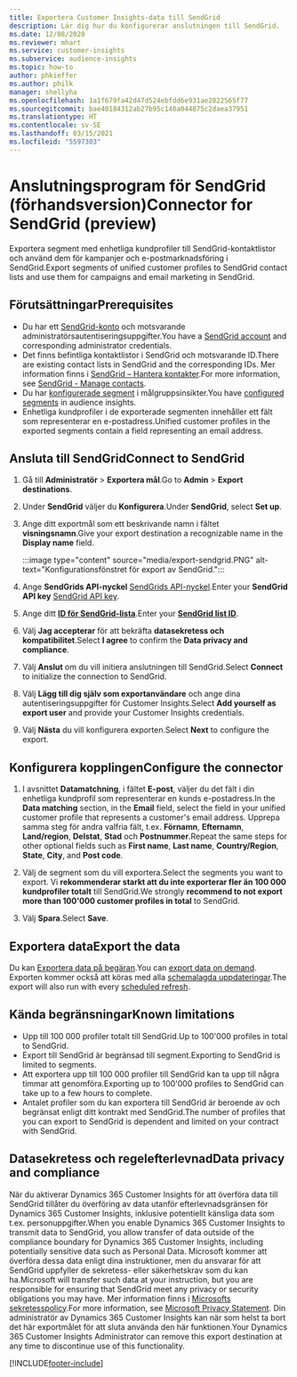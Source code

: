 ```yaml
---
title: Exportera Customer Insights-data till SendGrid
description: Lär dig hur du konfigurerar anslutningen till SendGrid.
ms.date: 12/08/2020
ms.reviewer: mhart
ms.service: customer-insights
ms.subservice: audience-insights
ms.topic: how-to
author: phkieffer
ms.author: philk
manager: shellyha
ms.openlocfilehash: 1a1f679fa42d47d524ebfdd6e931ae2822565f77
ms.sourcegitcommit: bae40184312ab27b95c140a044875c2daea37951
ms.translationtype: HT
ms.contentlocale: sv-SE
ms.lasthandoff: 03/15/2021
ms.locfileid: "5597303"
---
```

# <a name="connector-for-sendgrid-preview"></a><span data-ttu-id="0329c-103">Anslutningsprogram för SendGrid (förhandsversion)</span><span class="sxs-lookup"><span data-stu-id="0329c-103">Connector for SendGrid (preview)</span></span>

<span data-ttu-id="0329c-104">Exportera segment med enhetliga kundprofiler till SendGrid-kontaktlistor och använd dem för kampanjer och e-postmarknadsföring i SendGrid.</span><span class="sxs-lookup"><span data-stu-id="0329c-104">Export segments of unified customer profiles to SendGrid contact lists and use them for campaigns and email marketing in SendGrid.</span></span> 

## <a name="prerequisites"></a><span data-ttu-id="0329c-105">Förutsättningar</span><span class="sxs-lookup"><span data-stu-id="0329c-105">Prerequisites</span></span>

-   <span data-ttu-id="0329c-106">Du har ett [SendGrid-konto](https://sendgrid.com/) och motsvarande administratörsautentiseringsuppgifter.</span><span class="sxs-lookup"><span data-stu-id="0329c-106">You have a [SendGrid account](https://sendgrid.com/) and corresponding administrator credentials.</span></span>
-   <span data-ttu-id="0329c-107">Det finns befintliga kontaktlistor i SendGrid och motsvarande ID.</span><span class="sxs-lookup"><span data-stu-id="0329c-107">There are existing contact lists in SendGrid and the corresponding IDs.</span></span> <span data-ttu-id="0329c-108">Mer information finns i [SendGrid – Hantera kontakter](https://sendgrid.com/docs/ui/managing-contacts/create-and-manage-contacts/#manage-contacts).</span><span class="sxs-lookup"><span data-stu-id="0329c-108">For more information, see [SendGrid - Manage contacts](https://sendgrid.com/docs/ui/managing-contacts/create-and-manage-contacts/#manage-contacts).</span></span>
-   <span data-ttu-id="0329c-109">Du har [konfigurerade segment](segments.md) i målgruppsinsikter.</span><span class="sxs-lookup"><span data-stu-id="0329c-109">You have [configured segments](segments.md) in audience insights.</span></span>
-   <span data-ttu-id="0329c-110">Enhetliga kundprofiler i de exporterade segmenten innehåller ett fält som representerar en e-postadress.</span><span class="sxs-lookup"><span data-stu-id="0329c-110">Unified customer profiles in the exported segments contain a field representing an email address.</span></span>

## <a name="connect-to-sendgrid"></a><span data-ttu-id="0329c-111">Ansluta till SendGrid</span><span class="sxs-lookup"><span data-stu-id="0329c-111">Connect to SendGrid</span></span>

1. <span data-ttu-id="0329c-112">Gå till **Administratör** > **Exportera mål**.</span><span class="sxs-lookup"><span data-stu-id="0329c-112">Go to **Admin** > **Export destinations**.</span></span>

1. <span data-ttu-id="0329c-113">Under **SendGrid** väljer du **Konfigurera**.</span><span class="sxs-lookup"><span data-stu-id="0329c-113">Under **SendGrid**, select **Set up**.</span></span>

1. <span data-ttu-id="0329c-114">Ange ditt exportmål som ett beskrivande namn i fältet **visningsnamn**.</span><span class="sxs-lookup"><span data-stu-id="0329c-114">Give your export destination a recognizable name in the **Display name** field.</span></span>

   :::image type="content" source="media/export-sendgrid.PNG" alt-text="Konfigurationsfönstret för export av SendGrid.":::

1. <span data-ttu-id="0329c-116">Ange **SendGrids API-nyckel** [SendGrids API-nyckel](https://sendgrid.com/docs/ui/account-and-settings/api-keys/).</span><span class="sxs-lookup"><span data-stu-id="0329c-116">Enter your **SendGrid API key** [SendGrid API key](https://sendgrid.com/docs/ui/account-and-settings/api-keys/).</span></span>

1. <span data-ttu-id="0329c-117">Ange ditt **[ID för SendGrid-lista](https://sendgrid.com/docs/ui/managing-contacts/create-and-manage-contacts/#manage-contacts)**.</span><span class="sxs-lookup"><span data-stu-id="0329c-117">Enter your **[SendGrid list ID](https://sendgrid.com/docs/ui/managing-contacts/create-and-manage-contacts/#manage-contacts)**.</span></span>

1. <span data-ttu-id="0329c-118">Välj **Jag accepterar** för att bekräfta **datasekretess och kompatibilitet**.</span><span class="sxs-lookup"><span data-stu-id="0329c-118">Select **I agree** to confirm the **Data privacy and compliance**.</span></span>

1. <span data-ttu-id="0329c-119">Välj **Anslut** om du vill initiera anslutningen till SendGrid.</span><span class="sxs-lookup"><span data-stu-id="0329c-119">Select **Connect** to initialize the connection to SendGrid.</span></span>

1. <span data-ttu-id="0329c-120">Välj **Lägg till dig själv som exportanvändare** och ange dina autentiseringsuppgifter för Customer Insights.</span><span class="sxs-lookup"><span data-stu-id="0329c-120">Select **Add yourself as export user** and provide your Customer Insights credentials.</span></span>

1. <span data-ttu-id="0329c-121">Välj **Nästa** du vill konfigurera exporten.</span><span class="sxs-lookup"><span data-stu-id="0329c-121">Select **Next** to configure the export.</span></span>

## <a name="configure-the-connector"></a><span data-ttu-id="0329c-122">Konfigurera kopplingen</span><span class="sxs-lookup"><span data-stu-id="0329c-122">Configure the connector</span></span>

1. <span data-ttu-id="0329c-123">I avsnittet **Datamatchning**, i fältet **E-post**, väljer du det fält i din enhetliga kundprofil som representerar en kunds e-postadress.</span><span class="sxs-lookup"><span data-stu-id="0329c-123">In the **Data matching** section, in the **Email** field, select the field in your unified customer profile that represents a customer's email address.</span></span> <span data-ttu-id="0329c-124">Upprepa samma steg för andra valfria fält, t.ex. **Förnamn**, **Efternamn**, **Land/region**, **Delstat**, **Stad** och **Postnummer**.</span><span class="sxs-lookup"><span data-stu-id="0329c-124">Repeat the same steps for other optional fields such as **First name**, **Last name**, **Country/Region**, **State**, **City**, and **Post code**.</span></span>

1. <span data-ttu-id="0329c-125">Välj de segment som du vill exportera.</span><span class="sxs-lookup"><span data-stu-id="0329c-125">Select the segments you want to export.</span></span> <span data-ttu-id="0329c-126">Vi **rekommenderar starkt att du inte exporterar fler än 100 000 kundprofiler totalt** till SendGrid.</span><span class="sxs-lookup"><span data-stu-id="0329c-126">We strongly **recommend to not export more than 100'000 customer profiles in total** to SendGrid.</span></span> 

1. <span data-ttu-id="0329c-127">Välj **Spara**.</span><span class="sxs-lookup"><span data-stu-id="0329c-127">Select **Save**.</span></span>

## <a name="export-the-data"></a><span data-ttu-id="0329c-128">Exportera data</span><span class="sxs-lookup"><span data-stu-id="0329c-128">Export the data</span></span>

<span data-ttu-id="0329c-129">Du kan [Exportera data på begäran](export-destinations.md).</span><span class="sxs-lookup"><span data-stu-id="0329c-129">You can [export data on demand](export-destinations.md).</span></span> <span data-ttu-id="0329c-130">Exporten kommer också att köras med alla [schemalagda uppdateringar](system.md#schedule-tab).</span><span class="sxs-lookup"><span data-stu-id="0329c-130">The export will also run with every [scheduled refresh](system.md#schedule-tab).</span></span>

## <a name="known-limitations"></a><span data-ttu-id="0329c-131">Kända begränsningar</span><span class="sxs-lookup"><span data-stu-id="0329c-131">Known limitations</span></span>

- <span data-ttu-id="0329c-132">Upp till 100 000 profiler totalt till SendGrid.</span><span class="sxs-lookup"><span data-stu-id="0329c-132">Up to 100'000 profiles in total to SendGrid.</span></span>
- <span data-ttu-id="0329c-133">Export till SendGrid är begränsad till segment.</span><span class="sxs-lookup"><span data-stu-id="0329c-133">Exporting to SendGrid is limited to segments.</span></span>
- <span data-ttu-id="0329c-134">Att exportera upp till 100 000 profiler till SendGrid kan ta upp till några timmar att genomföra.</span><span class="sxs-lookup"><span data-stu-id="0329c-134">Exporting up to 100'000 profiles to SendGrid can take up to a few hours to complete.</span></span> 
- <span data-ttu-id="0329c-135">Antalet profiler som du kan exportera till SendGrid är beroende av och begränsat enligt ditt kontrakt med SendGrid.</span><span class="sxs-lookup"><span data-stu-id="0329c-135">The number of profiles that you can export to SendGrid is dependent and limited on your contract with SendGrid.</span></span>

## <a name="data-privacy-and-compliance"></a><span data-ttu-id="0329c-136">Datasekretess och regelefterlevnad</span><span class="sxs-lookup"><span data-stu-id="0329c-136">Data privacy and compliance</span></span>

<span data-ttu-id="0329c-137">När du aktiverar Dynamics 365 Customer Insights för att överföra data till SendGrid tillåter du överföring av data utanför efterlevnadsgränsen för Dynamics 365 Customer Insights, inklusive potentiellt känsliga data som t.ex. personuppgifter.</span><span class="sxs-lookup"><span data-stu-id="0329c-137">When you enable Dynamics 365 Customer Insights to transmit data to SendGrid, you allow transfer of data outside of the compliance boundary for Dynamics 365 Customer Insights, including potentially sensitive data such as Personal Data.</span></span> <span data-ttu-id="0329c-138">Microsoft kommer att överföra dessa data enligt dina instruktioner, men du ansvarar för att SendGrid uppfyller de sekretess- eller säkerhetskrav som du kan ha.</span><span class="sxs-lookup"><span data-stu-id="0329c-138">Microsoft will transfer such data at your instruction, but you are responsible for ensuring that SendGrid meet any privacy or security obligations you may have.</span></span> <span data-ttu-id="0329c-139">Mer information finns i [Microsofts sekretesspolicy](https://go.microsoft.com/fwlink/?linkid=396732).</span><span class="sxs-lookup"><span data-stu-id="0329c-139">For more information, see [Microsoft Privacy Statement](https://go.microsoft.com/fwlink/?linkid=396732).</span></span>
<span data-ttu-id="0329c-140">Din administratör av Dynamics 365 Customer Insights kan när som helst ta bort det här exportmålet för att sluta använda den här funktionen.</span><span class="sxs-lookup"><span data-stu-id="0329c-140">Your Dynamics 365 Customer Insights Administrator can remove this export destination at any time to discontinue use of this functionality.</span></span>


[!INCLUDE[footer-include](../includes/footer-banner.md)]